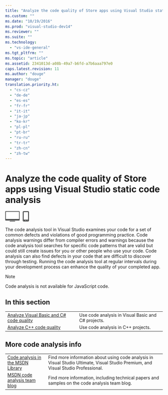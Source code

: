 ```yaml
---
title: "Analyze the code quality of Store apps using Visual Studio static code analysis"
ms.custom: ""
ms.date: "10/19/2016"
ms.prod: "visual-studio-dev14"
ms.reviewer: ""
ms.suite: ""
ms.technology: 
  - "vs-ide-general"
ms.tgt_pltfrm: ""
ms.topic: "article"
ms.assetid: 2341013d-a08b-49a7-b6fd-a7b6aaa797e0
caps.latest.revision: 11
ms.author: "douge"
manager: "douge"
translation.priority.ht: 
  - "cs-cz"
  - "de-de"
  - "es-es"
  - "fr-fr"
  - "it-it"
  - "ja-jp"
  - "ko-kr"
  - "pl-pl"
  - "pt-br"
  - "ru-ru"
  - "tr-tr"
  - "zh-cn"
  - "zh-tw"
---
```

# Analyze the code quality of Store apps using Visual Studio static code analysis
![Applies to Windows and Windows Phone](../debugger/media/windows_and_phone_content.png "windows_and_phone_content")  
  
 The code analysis tool in Visual Studio examines your code for a set of common defects and violations of good programming practice. Code analysis warnings differ from compiler errors and warnings because the code analysis tool searches for specific code patterns that are valid but could still create issues for you or other people who use your code. Code analysis can also find defects in your code that are difficult to discover through testing. Running the code analysis tool at regular intervals during your development process can enhance the quality of your completed app.  
  
> [!NOTE]
>  Code analysis is not available for JavaScript code.  
  
## In this section  
  
|||  
|-|-|  
|[Analyze Visual Basic and C# code quality](../test/cab553fc-19a9-4cbf-858e-8200258ffe50.md)|Use code analysis in Visual Basic and C# projects.|  
|[Analyze C++ code quality](../test/analyze-c---code-quality-of-store-apps-using-visual-studio-static-code-analysis.md)|Use code analysis in C++ projects.|  
  
## More code analysis info  
  
|||  
|-|-|  
|[Code analysis in the MSDN Library](http://go.microsoft.com/fwlink/?LinkID=227580)|Find more information about using code analysis in Visual Studio Ultimate, Visual Studio Premium, and Visual Studio Professional.|  
|[MSDN code analysis team blog](http://go.microsoft.com/fwlink/?LinkId=227200)|Find more information, including technical papers and samples on the code analysis team blog.|